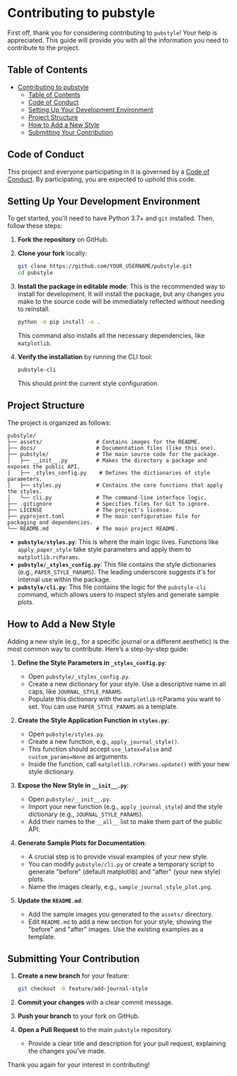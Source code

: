 # Contributing to pubstyle

First off, thank you for considering contributing to `pubstyle`! Your help is appreciated. This guide will provide you with all the information you need to contribute to the project.

## Table of Contents

- [Contributing to pubstyle](#contributing-to-pubstyle)
  - [Table of Contents](#table-of-contents)
  - [Code of Conduct](#code-of-conduct)
  - [Setting Up Your Development Environment](#setting-up-your-development-environment)
  - [Project Structure](#project-structure)
  - [How to Add a New Style](#how-to-add-a-new-style)
  - [Submitting Your Contribution](#submitting-your-contribution)

## Code of Conduct

This project and everyone participating in it is governed by a [Code of Conduct](CODE_OF_CONDUCT.md). By participating, you are expected to uphold this code.

## Setting Up Your Development Environment

To get started, you'll need to have Python 3.7+ and `git` installed. Then, follow these steps:

1. **Fork the repository** on GitHub.

2. **Clone your fork** locally:

    ```bash
    git clone https://github.com/YOUR_USERNAME/pubstyle.git
    cd pubstyle
    ```

3. **Install the package in editable mode**:
    This is the recommended way to install for development. It will install the package, but any changes you make to the source code will be immediately reflected without needing to reinstall.

    ```bash
    python -m pip install -e .
    ```

    This command also installs all the necessary dependencies, like `matplotlib`.

4. **Verify the installation** by running the CLI tool:

    ```bash
    pubstyle-cli
    ```

    This should print the current style configuration.

## Project Structure

The project is organized as follows:

```text
pubstyle/
├── assets/                 # Contains images for the README.
├── docs/                   # Documentation files (like this one).
├── pubstyle/               # The main source code for the package.
│   ├── __init__.py         # Makes the directory a package and exposes the public API.
│   ├── _styles_config.py    # Defines the dictionaries of style parameters.
│   ├── styles.py           # Contains the core functions that apply the styles.
│   └── cli.py              # The command-line interface logic.
├── .gitignore              # Specifies files for Git to ignore.
├── LICENSE                 # The project's license.
├── pyproject.toml          # The main configuration file for packaging and dependencies.
└── README.md               # The main project README.
```

- **`pubstyle/styles.py`**: This is where the main logic lives. Functions like `apply_paper_style` take style parameters and apply them to `matplotlib.rcParams`.
- **`pubstyle/_styles_config.py`**: This file contains the style dictionaries (e.g., `PAPER_STYLE_PARAMS`). The leading underscore suggests it's for internal use within the package.
- **`pubstyle/cli.py`**: This file contains the logic for the `pubstyle-cli` command, which allows users to inspect styles and generate sample plots.

## How to Add a New Style

Adding a new style (e.g., for a specific journal or a different aesthetic) is the most common way to contribute. Here’s a step-by-step guide:

1. **Define the Style Parameters in `_styles_config.py`**:
    - Open `pubstyle/_styles_config.py`.
    - Create a new dictionary for your style. Use a descriptive name in all caps, like `JOURNAL_STYLE_PARAMS`.
    - Populate this dictionary with the `matplotlib` rcParams you want to set. You can use `PAPER_STYLE_PARAMS` as a template.

2. **Create the Style Application Function in `styles.py`**:
    - Open `pubstyle/styles.py`.
    - Create a new function, e.g., `apply_journal_style()`.
    - This function should accept `use_latex=False` and `custom_params=None` as arguments.
    - Inside the function, call `matplotlib.rcParams.update()` with your new style dictionary.

3. **Expose the New Style in `__init__.py`**:
    - Open `pubstyle/__init__.py`.
    - Import your new function (e.g., `apply_journal_style`) and the style dictionary (e.g., `JOURNAL_STYLE_PARAMS`).
    - Add their names to the `__all__` list to make them part of the public API.

4. **Generate Sample Plots for Documentation**:
    - A crucial step is to provide visual examples of your new style.
    - You can modify `pubstyle/cli.py` or create a temporary script to generate "before" (default matplotlib) and "after" (your new style) plots.
    - Name the images clearly, e.g., `sample_journal_style_plot.png`.

5. **Update the `README.md`**:
    - Add the sample images you generated to the `assets/` directory.
    - Edit `README.md` to add a new section for your style, showing the "before" and "after" images. Use the existing examples as a template.

## Submitting Your Contribution

1. **Create a new branch** for your feature:

    ```bash
    git checkout -b feature/add-journal-style
    ```

2. **Commit your changes** with a clear commit message.
3. **Push your branch** to your fork on GitHub.
4. **Open a Pull Request** to the main `pubstyle` repository.
    - Provide a clear title and description for your pull request, explaining the changes you've made.

Thank you again for your interest in contributing!
